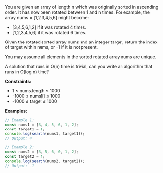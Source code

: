You are given an array of length n which was originally sorted in ascending order. It has now been rotated between 1 and n times. For example, the array nums = [1,2,3,4,5,6] might become:

- [3,4,5,6,1,2] if it was rotated 4 times.
- [1,2,3,4,5,6] if it was rotated 6 times.

Given the rotated sorted array nums and an integer target, return the index of target within nums, or -1 if it is not present.

You may assume all elements in the sorted rotated array nums are unique.

A solution that runs in O(n) time is trivial, can you write an algorithm that runs in O(log n) time?

**Constraints:**
- 1 ≤ nums.length ≤ 1000
- -1000 ≤ nums[i] ≤ 1000
- -1000 ≤ target ≤ 1000

**Examples:**

```typescript
// Example 1:
const nums1 = [3, 4, 5, 6, 1, 2];
const target1 = 1;
console.log(search(nums1, target1));
// Output: 4

// Example 2:
const nums2 = [3, 5, 6, 0, 1, 2];
const target2 = 4;
console.log(search(nums2, target2));
// Output: -1
```
